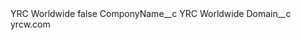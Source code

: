 <?xml version="1.0" encoding="UTF-8"?>
<CustomMetadata xmlns="http://soap.sforce.com/2006/04/metadata" xmlns:xsi="http://www.w3.org/2001/XMLSchema-instance" xmlns:xsd="http://www.w3.org/2001/XMLSchema">
    <label>YRC Worldwide</label>
    <protected>false</protected>
    <values>
        <field>ComponyName__c</field>
        <value xsi:type="xsd:string">YRC Worldwide</value>
    </values>
    <values>
        <field>Domain__c</field>
        <value xsi:type="xsd:string">yrcw.com</value>
    </values>
</CustomMetadata>
